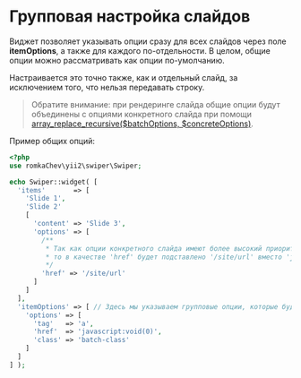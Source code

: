 # Групповая настройка слайдов

Виджет позволяет указывать опции сразу для всех слайдов через поле **itemOptions**, а также для каждого по-отдельности. 
В целом, общие опции можно рассматривать как опции по-умолчанию.

Настраивается это точно также, как и отдельный слайд, за исключением того, что нельзя передавать строку.

> Обратите внимание: при рендеринге слайда общие опции будут объединены с опциями конкретного слайда при помощи 
  [array_replace_recursive($batchOptions, $concreteOptions)](https://php.net/manual/ru/function.array-replace-recursive.php).

Пример общих опций:

```PHP
<?php
use romkaChev\yii2\swiper\Swiper;

echo Swiper::widget( [
  'items'       => [
    'Slide 1',
    'Slide 2'
    [
      'content' => 'Slide 3', 
      'options' => [
        /**
         * Так как опции конкретного слайда имеют более высокий приоритет,
         * то в качестве 'href' будет подставлено '/site/url' вместо 'javascript:void(0)'
         */
        'href' => '/site/url'
      ]
    ]
  ],
  'itemOptions' => [ // Здесь мы указываем групповые опции, которые будут применены ко всем слайдам 
    'options' => [
      'tag'   => 'a',
      'href'  => 'javascript:void(0)',
      'class' => 'batch-class'
    ]
  ]
] );
```
